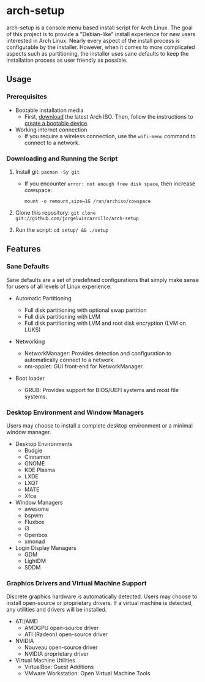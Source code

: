 # arch-setup

arch-setup is a console menu based install script for Arch Linux. The goal of this project is to
provide a "Debian-like" install experience for new users interested in Arch Linux. Nearly every
aspect of the install process is configurable by the installer. However, when it comes to more
complicated aspects such as partitioning, the installer uses sane defaults to keep the installation
process as user friendly as possible.

## Usage

### Prerequisites

* Bootable installation media
  * First, [download](https://www.archlinux.org/download/) the latest Arch ISO. Then, follow the instructions to [create a bootable device](https://wiki.archlinux.org/index.php/USB_flash_installation_media).
* Working internet connection
  * If you require a wireless connection, use the `wifi-menu` command to connect to a network.

### Downloading and Running the Script

1. Install git: `pacman -Sy git`
   * If you encounter `error: not enough free disk space`, then increase cowspace:

     `mount -o remount,size=1G /run/archiso/cowspace`

2. Clone this repository: `git clone git://github.com/jorgeluiscarrillo/arch-setup`
3. Run the script: `cd setup/ && ./setup`

## Features

### Sane Defaults

Sane defaults are a set of predefined configurations that simply make sense for users of all levels
of Linux experience.

* Automatic Partitioning
  * Full disk partitioning with optional swap partition
  * Full disk partitioning with LVM
  * Full disk partitioning with LVM and root disk encryption (LVM on LUKS)

* Networking
  * NetworkManager: Provides detection and configuration to automatically connect to a network.
  * nm-applet: GUI front-end for NetworkManager.

* Boot loader
  * GRUB: Provides support for BIOS/UEFI systems and most file systems.

### Desktop Environment and Window Managers

Users may choose to install a complete desktop environment or a minimal window manager.

* Desktop Environments
  * Budgie
  * Cinnamon
  * GNOME
  * KDE Plasma
  * LXDE
  * LXQT
  * MATE
  * Xfce
* Window Managers
  * awesome
  * bspwm
  * Fluxbox
  * i3
  * Openbox
  * xmonad
* Login Display Managers
  * GDM
  * LightDM
  * SDDM

### Graphics Drivers and Virtual Machine Support

Discrete graphics hardware is automatically detected. Users may choose to install open-source or
proprietary drivers. If a virtual machine is detected, any utilities and drivers will be installed.

* ATI/AMD
  * AMDGPU open-source driver
  * ATI (Radeon) open-source driver
* NVIDIA
  * Nouveau open-source driver
  * NVIDIA proprietary driver
* Virtual Machine Utilities
  * VirtualBox: Guest Additions
  * VMware Workstation: Open Virtual Machine Tools
